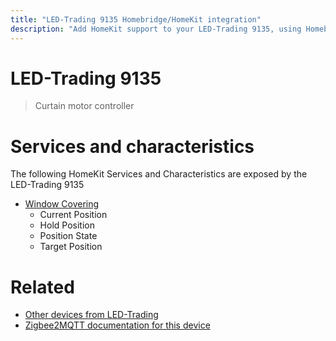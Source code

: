 ```yaml
---
title: "LED-Trading 9135 Homebridge/HomeKit integration"
description: "Add HomeKit support to your LED-Trading 9135, using Homebridge, Zigbee2MQTT and homebridge-z2m."
---
```

<!---
This file has been GENERATED using src/docgen/docgen.ts
DO NOT EDIT THIS FILE MANUALLY!
-->
# LED-Trading 9135
> Curtain motor controller


# Services and characteristics
The following HomeKit Services and Characteristics are exposed by
the LED-Trading 9135

* [Window Covering](../../cover.md)
  * Current Position
  * Hold Position
  * Position State
  * Target Position


# Related
* [Other devices from LED-Trading](../index.md#led-trading)
* [Zigbee2MQTT documentation for this device](https://www.zigbee2mqtt.io/devices/9135.html)